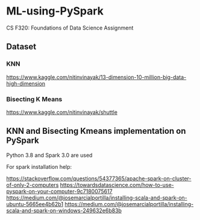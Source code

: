 # ML-using-PySpark
CS F320: Foundations of Data Science Assignment

## Dataset

### KNN
https://www.kaggle.com/nitinvinayak/13-dimension-10-million-big-data-high-dimension

### Bisecting K Means
https://www.kaggle.com/nitinvinayak/shuttle

## KNN and Bisecting Kmeans implementation on PySpark
Python 3.8 and Spark 3.0 are used

For spark installation help: 

https://stackoverflow.com/questions/54377365/apache-spark-on-cluster-of-only-2-computers
https://towardsdatascience.com/how-to-use-pyspark-on-your-computer-9c7180075617
https://medium.com/@josemarcialportilla/installing-scala-and-spark-on-ubuntu-5665ee4b62b1
https://medium.com/@josemarcialportilla/installing-scala-and-spark-on-windows-249632e6b83b

